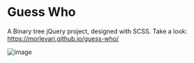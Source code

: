 # Guess Who

A Binary tree jQuery project, designed with SCSS. 
Take a look: https://morlevari.github.io/guess-who/

![image](https://user-images.githubusercontent.com/71779002/119475861-30e3ba80-bd56-11eb-8bdb-b77d79b18b33.png)

